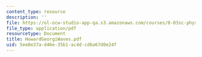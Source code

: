 ```yaml
---
content_type: resource
description: ''
file: https://ol-ocw-studio-app-qa.s3.amazonaws.com/courses/8-03sc-physics-iii-vibrations-and-waves-fall-2016/5ee0e37ad46e35b1ac4dcd6a67d0e24f_MIT8_03SCF16_Text_Ch4.pdf
file_type: application/pdf
resourcetype: Document
title: HowardGeorgiWaves.pdf
uid: 5ee0e37a-d46e-35b1-ac4d-cd6a67d0e24f
---
```

